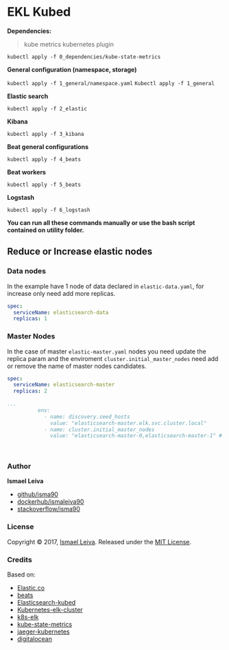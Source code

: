 # EKL Kubed

**Dependencies:**

> kube metrics kubernetes plugin

`kubectl apply -f 0_dependencies/kube-state-metrics`

**General configuration (namespace, storage)**

`kubectl apply -f 1_general/namespace.yaml`
`Kubectl apply -f 1_general`

**Elastic search**

`kubectl apply -f 2_elastic`

**Kibana**

`kubectl apply -f 3_kibana`

**Beat general configurations**

`kubectl apply -f 4_beats`

**Beat workers**

`kubectl apply -f 5_beats`

**Logstash**

`kubectl apply -f 6_logstash`


**You can run all these commands manually or use the bash script contained on utility folder.**

## Reduce or Increase elastic nodes

### Data nodes

In the example have 1 node of data declared in `elastic-data.yaml`, for increase only need add more replicas.

```yaml
spec:
  serviceName: elasticsearch-data
  replicas: 1
```
### Master Nodes

In the case of master `elastic-master.yaml` nodes you need update the replica param and the enviroment `cluster.initial_master_nodes` need add or remove the name of master nodes candidates.
```yaml
spec:
  serviceName: elasticsearch-master
  replicas: 2
  
...
          env:
            - name: discovery.seed_hosts
              value: "elasticsearch-master.elk.svc.cluster.local"
            - name: cluster.initial_master_nodes
              value: "elasticsearch-master-0,elasticsearch-master-1" # necessarily have to match the number of replicas
  
  
```


### Author

**Ismael Leiva**

* [github/isma90](https://github.com/isma90)
* [dockerhub/ismaleiva90](https://hub.docker.com/u/ismaleiva90)
* [stackoverflow/isma90](https://stackoverflow.com/users/2043313/isma90?tab=profile)

### License

Copyright © 2017, [Ismael Leiva](https://github.com/isma90).
Released under the [MIT License](LICENSE).

### Credits

Based on: 
- [Elastic.co](https://www.elastic.co/guide/en/logstash/7.0/index.html)
- [beats](https://github.com/elastic/beats/tree/master/deploy/kubernetes)
- [Elasticsearch-kubed](https://github.com/jswidler/elasticsearch-kubed)
- [Kubernetes-elk-cluster](https://github.com/pires/kubernetes-elk-cluster)
- [k8s-elk](https://github.com/neogenix/k8s-elk)
- [kube-state-metrics](https://github.com/kubernetes/kube-state-metrics)
- [jaeger-kubernetes](https://github.com/jaegertracing/jaeger-kubernetes#production-setup)
- [digitalocean](https://www.digitalocean.com/community/tutorials/how-to-set-up-an-elasticsearch-fluentd-and-kibana-efk-logging-stack-on-kubernetes#step-4-—-creating-the-fluentd-daemonset)
